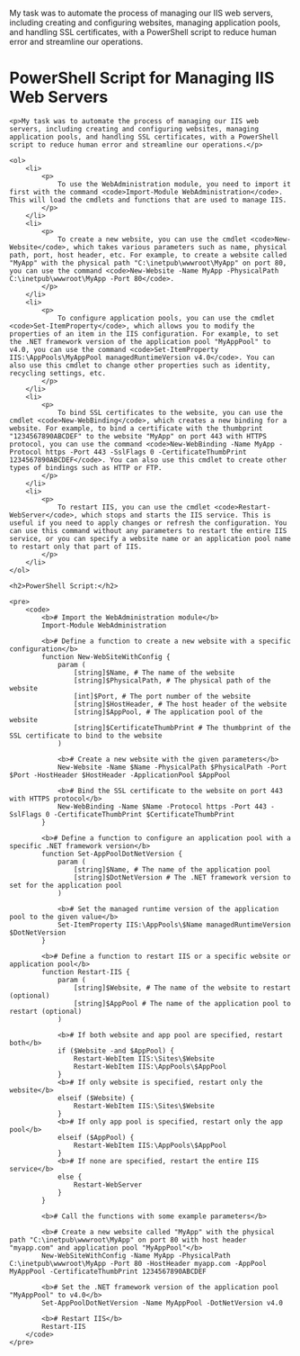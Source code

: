 <!DOCTYPE html>
<html>
  <p>My task was to automate the process of managing our IIS web servers, including creating and configuring websites, managing application pools, and handling SSL certificates, with a PowerShell script to reduce human error and streamline our operations.</p>

<body>
    <h1>PowerShell Script for Managing IIS Web Servers</h1>

    <p>My task was to automate the process of managing our IIS web servers, including creating and configuring websites, managing application pools, and handling SSL certificates, with a PowerShell script to reduce human error and streamline our operations.</p>

    <ol>
        <li>
            <p>
                To use the WebAdministration module, you need to import it first with the command <code>Import-Module WebAdministration</code>. This will load the cmdlets and functions that are used to manage IIS.
            </p>
        </li>
        <li>
            <p>
                To create a new website, you can use the cmdlet <code>New-Website</code>, which takes various parameters such as name, physical path, port, host header, etc. For example, to create a website called "MyApp" with the physical path "C:\inetpub\wwwroot\MyApp" on port 80, you can use the command <code>New-Website -Name MyApp -PhysicalPath C:\inetpub\wwwroot\MyApp -Port 80</code>.
            </p>
        </li>
        <li>
            <p>
                To configure application pools, you can use the cmdlet <code>Set-ItemProperty</code>, which allows you to modify the properties of an item in the IIS configuration. For example, to set the .NET framework version of the application pool "MyAppPool" to v4.0, you can use the command <code>Set-ItemProperty IIS:\AppPools\MyAppPool managedRuntimeVersion v4.0</code>. You can also use this cmdlet to change other properties such as identity, recycling settings, etc.
            </p>
        </li>
        <li>
            <p>
                To bind SSL certificates to the website, you can use the cmdlet <code>New-WebBinding</code>, which creates a new binding for a website. For example, to bind a certificate with the thumbprint "1234567890ABCDEF" to the website "MyApp" on port 443 with HTTPS protocol, you can use the command <code>New-WebBinding -Name MyApp -Protocol https -Port 443 -SslFlags 0 -CertificateThumbPrint 1234567890ABCDEF</code>. You can also use this cmdlet to create other types of bindings such as HTTP or FTP.
            </p>
        </li>
        <li>
            <p>
                To restart IIS, you can use the cmdlet <code>Restart-WebServer</code>, which stops and starts the IIS service. This is useful if you need to apply changes or refresh the configuration. You can use this command without any parameters to restart the entire IIS service, or you can specify a website name or an application pool name to restart only that part of IIS.
            </p>
        </li>
    </ol>

    <h2>PowerShell Script:</h2>

    <pre>
        <code>
            <b># Import the WebAdministration module</b>
            Import-Module WebAdministration

            <b># Define a function to create a new website with a specific configuration</b>
            function New-WebSiteWithConfig {
                param (
                    [string]$Name, # The name of the website
                    [string]$PhysicalPath, # The physical path of the website
                    [int]$Port, # The port number of the website
                    [string]$HostHeader, # The host header of the website
                    [string]$AppPool, # The application pool of the website
                    [string]$CertificateThumbPrint # The thumbprint of the SSL certificate to bind to the website
                )

                <b># Create a new website with the given parameters</b>
                New-Website -Name $Name -PhysicalPath $PhysicalPath -Port $Port -HostHeader $HostHeader -ApplicationPool $AppPool

                <b># Bind the SSL certificate to the website on port 443 with HTTPS protocol</b>
                New-WebBinding -Name $Name -Protocol https -Port 443 -SslFlags 0 -CertificateThumbPrint $CertificateThumbPrint
            }

            <b># Define a function to configure an application pool with a specific .NET framework version</b>
            function Set-AppPoolDotNetVersion {
                param (
                    [string]$Name, # The name of the application pool
                    [string]$DotNetVersion # The .NET framework version to set for the application pool
                )

                <b># Set the managed runtime version of the application pool to the given value</b>
                Set-ItemProperty IIS:\AppPools\$Name managedRuntimeVersion $DotNetVersion
            }

            <b># Define a function to restart IIS or a specific website or application pool</b>
            function Restart-IIS {
                param (
                    [string]$Website, # The name of the website to restart (optional)
                    [string]$AppPool # The name of the application pool to restart (optional)
                )

                <b># If both website and app pool are specified, restart both</b>
                if ($Website -and $AppPool) {
                    Restart-WebItem IIS:\Sites\$Website
                    Restart-WebItem IIS:\AppPools\$AppPool
                }
                <b># If only website is specified, restart only the website</b>
                elseif ($Website) {
                    Restart-WebItem IIS:\Sites\$Website
                }
                <b># If only app pool is specified, restart only the app pool</b>
                elseif ($AppPool) {
                    Restart-WebItem IIS:\AppPools\$AppPool
                }
                <b># If none are specified, restart the entire IIS service</b>
                else {
                    Restart-WebServer
                }
            }

            <b># Call the functions with some example parameters</b>

            <b># Create a new website called "MyApp" with the physical path "C:\inetpub\wwwroot\MyApp" on port 80 with host header "myapp.com" and application pool "MyAppPool"</b>
            New-WebSiteWithConfig -Name MyApp -PhysicalPath C:\inetpub\wwwroot\MyApp -Port 80 -HostHeader myapp.com -AppPool MyAppPool -CertificateThumbPrint 1234567890ABCDEF

            <b># Set the .NET framework version of the application pool "MyAppPool" to v4.0</b>
            Set-AppPoolDotNetVersion -Name MyAppPool -DotNetVersion v4.0

            <b># Restart IIS</b>
            Restart-IIS
        </code>
    </pre>

</body>
</html>


